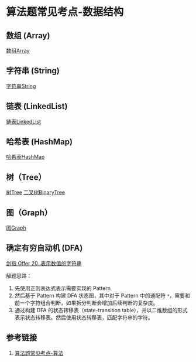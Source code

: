 # 算法题常见考点-数据结构


## 数组 (Array)

[数组Array](learning/subjects/Computer/Data-Structures-and-Algorithm/Data-Structures/Elementary/数组Array.md)


## 字符串 (String)

[字符串String](learning/subjects/Computer/Data-Structures-and-Algorithm/Data-Structures/Elementary/字符串String.md)


## 链表 (LinkedList)

[链表LinkedList](learning/subjects/Computer/Data-Structures-and-Algorithm/Data-Structures/Elementary/链表LinkedList.md)


## 哈希表 (HashMap)

[哈希表HashMap](learning/subjects/Computer/Data-Structures-and-Algorithm/Data-Structures/Elementary/哈希表HashMap.md)


## 树（Tree）

[树Tree](learning/subjects/Computer/Data-Structures-and-Algorithm/Data-Structures/Intermediate/树Tree.md)
[二叉树BinaryTree](learning/subjects/Computer/Data-Structures-and-Algorithm/Data-Structures/Elementary/二叉树BinaryTree.md)

## 图（Graph）

[图Graph](learning/subjects/Computer/Data-Structures-and-Algorithm/Data-Structures/Intermediate/图Graph.md)

## 确定有穷自动机 (DFA)

[剑指 Offer 20. 表示数值的字符串]( https://leetcode.cn/problems/biao-shi-shu-zhi-de-zi-fu-chuan-lcof/ )

解题思路：
1. 先使用正则表达式表示需要实现的 Pattern
2. 然后基于 Pattern 构建 DFA 状态图，其中对于 Pattern 中的通配符 `*`，需要和前一个字符组合判断，如果拆分判断会增加后续判断的复杂度。
3. 通过构建 DFA 的状态转移表（state-transition table），并以二维数组的形式表示状态转移表。然后使用状态转移表，匹配字符串的字符。


## 参考链接
1. [算法题常见考点-算法](learning/subjects/Computer/Data-Structures-and-Algorithm/算法题常见考点-算法.md)